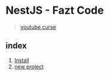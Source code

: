 # NestJS - Fazt Code

> [youtube curse](https://www.youtube.com/watch?v=wsqcg5ZtUMM)

## index

1. [Install](Fazt-Framework_Backend_de_Nodejs/readme.md#instalación)
2. [new project](Fazt-Framework_Backend_de_Nodejs/readme.md#crear-proyecto)
